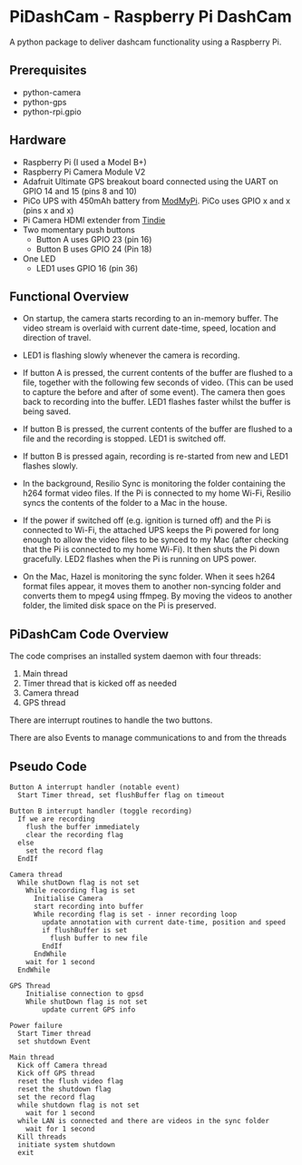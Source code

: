 # PiDashCam - Raspberry Pi DashCam

A python package to deliver dashcam functionality using a Raspberry Pi.

## Prerequisites

- python-camera
- python-gps
- python-rpi.gpio

## Hardware
- Raspberry Pi (I used a Model B+)
- Raspberry Pi Camera Module V2
- Adafruit Ultimate GPS breakout board connected using the UART on GPIO 14 and 15 (pins 8 and 10)
- PiCo UPS with 450mAh battery from [ModMyPi](https://www.modmypi.com/). PiCo uses GPIO x and x (pins x and x)
- Pi Camera HDMI extender from [Tindie](https://www.tindie.com)
- Two momentary push buttons
    - Button A uses GPIO 23 (pin 16)
    - Button B uses GPIO 24 (Pin 18)
- One LED
    - LED1 uses GPIO 16 (pin 36)

## Functional Overview
- On startup, the camera starts recording to an in-memory buffer.
The video stream is overlaid with current date-time, speed, location and direction of travel.
- LED1 is flashing slowly whenever the camera is recording.

- If button A is pressed, the current contents of the buffer are flushed to a file, together with the following few seconds of video. (This can be used to capture the before and after of some event). The camera then goes back to recording into the buffer. LED1 flashes faster whilst the buffer is being  saved.

- If button B is pressed, the current contents of the buffer are flushed to a file and the recording is stopped. LED1 is switched off.

- If button B is pressed again, recording is re-started from new and LED1 flashes slowly.

- In the background, Resilio Sync is monitoring the folder containing the h264 format video files. If the Pi is connected to my home Wi-Fi, Resilio syncs the contents of the folder to a Mac in the house.

- If the power if switched off (e.g. ignition is turned off) and the Pi is connected to Wi-Fi, the attached UPS keeps the Pi powered for long enough to allow the video files to be synced to my Mac (after checking that the Pi is connected to my home Wi-Fi). It then shuts the Pi down gracefully. LED2 flashes when the Pi is running on UPS power.

- On the Mac, Hazel is monitoring the sync folder. When it sees h264 format files appear, it moves them to another non-syncing folder and converts them to mpeg4 using ffmpeg. By moving the videos to another folder, the limited disk space on the Pi is preserved.

## PiDashCam Code Overview
The code comprises an installed system daemon with four threads:
1. Main thread
2. Timer thread that is kicked off as needed
3. Camera thread
4. GPS thread

There are interrupt routines to handle the two buttons.

There are also Events to manage communications to and from the threads


## Pseudo Code
```
Button A interrupt handler (notable event)
  Start Timer thread, set flushBuffer flag on timeout

Button B interrupt handler (toggle recording)
  If we are recording
    flush the buffer immediately
    clear the recording flag
  else
    set the record flag
  EndIf

Camera thread
  While shutDown flag is not set
    While recording flag is set
      Initialise Camera
      start recording into buffer
      While recording flag is set - inner recording loop
        update annotation with current date-time, position and speed
        if flushBuffer is set
          flush buffer to new file
        EndIf
      EndWhile
    wait for 1 second
  EndWhile

GPS Thread
    Initialise connection to gpsd
    While shutDown flag is not set
        update current GPS info

Power failure
  Start Timer thread
  set shutdown Event

Main thread
  Kick off Camera thread
  Kick off GPS thread
  reset the flush video flag
  reset the shutdown flag
  set the record flag
  while shutdown flag is not set
    wait for 1 second
  while LAN is connected and there are videos in the sync folder
    wait for 1 second
  Kill threads
  initiate system shutdown
  exit
```  
